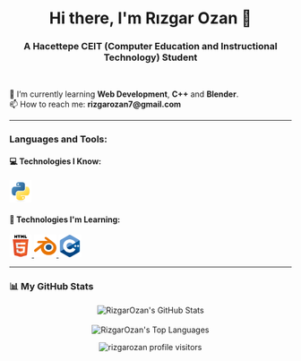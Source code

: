 <h1 align="center">Hi there, I'm Rızgar Ozan 👋</h1>
<h3 align="center">A Hacettepe CEIT (Computer Education and Instructional Technology) Student</h3>

<br>

<p align="left"> 
  🌱 I’m currently learning <strong>Web Development</strong>, <strong>C++</strong> and <strong>Blender</strong>. <br>
  📫 How to reach me: <strong>rizgarozan7@gmail.com</strong>
</p>

<hr>

<h3 align="left">Languages and Tools:</h3>

<h4>💻 Technologies I Know:</h4>
<p align="left">
  <a href="https://www.python.org" target="_blank" rel="noreferrer"> 
    <img src="https://raw.githubusercontent.com/devicons/devicon/master/icons/python/python-original.svg" alt="python" width="40" height="40"/> 
  </a>
</p>

<h4>🌱 Technologies I'm Learning:</h4>
<p align="left"> 
  <a href="https://www.w3.org/html/" target="_blank" rel="noreferrer"> 
    <img src="https://raw.githubusercontent.com/devicons/devicon/master/icons/html5/html5-original-wordmark.svg" alt="html5" width="40" height="40"/> 
  </a> 
  <a href="https://www.blender.org/" target="_blank" rel="noreferrer"> 
    <img src="https://raw.githubusercontent.com/devicons/devicon/master/icons/blender/blender-original.svg" alt="blender" width="40" height="40"/> 
  </a>
  <a href="https://isocpp.org/" target="_blank" rel="noreferrer"> 
    <img src="https://raw.githubusercontent.com/devicons/devicon/master/icons/cplusplus/cplusplus-original.svg" alt="cplusplus" width="40" height="40"/> 
  </a> 
</p>

<hr>

<h3>📊 My GitHub Stats</h3>
<p align="center">
  <img align="center" src="https://github-readme-stats.vercel.app/api?username=RizgarOzan&show_icons=true&theme=radical" alt="RizgarOzan's GitHub Stats" />
  <br><br>
  <img align="center" src="https://github-readme-stats.vercel.app/api/top-langs?username=RizgarOzan&show_icons=true&layout=compact&theme=radical" alt="RizgarOzan's Top Languages" />
</p>

<p align="center"> 
  <img src="https://komarev.com/ghpvc/?username=RizgarOzan&label=Profile%20Visitors&color=0e75b6&style=flat" alt="rizgarozan profile visitors" /> 
</p>
